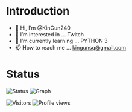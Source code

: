 # Introduction
- 👋 Hi, I’m @KinGun240
- 👀 I’m interested in ... Twitch
- 🌱 I’m currently learning ... PYTHON 3
- 📫 How to reach me ... kingunsq@gmail.com

# Status
![Status](https://github-readme-stats.vercel.app/api?username=KinGun240&count_private=true&show_icons=true&theme=dracula)
![Graph](https://github-profile-summary-cards.vercel.app/api/cards/profile-details?username=KinGun240&theme=dracula)

![Visitors](https://visitor-badge.glitch.me/badge?page_id=KinGun240&left_color=gray&right_color=blue)
![Profile views](https://komarev.com/ghpvc/?username=KinGun240)

<!---
KinGun240/KinGun240 is a ✨ special ✨ repository because its `README.md` (this file) appears on your GitHub profile.
You can click the Preview link to take a look at your changes.
--->

